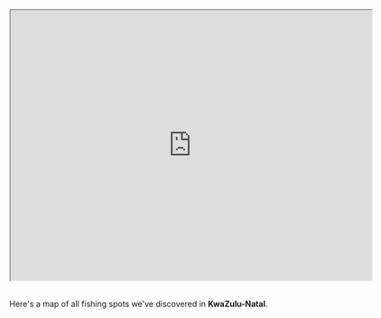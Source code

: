 <p><iframe width="640" height="480" src="https://www.google.com/maps/d/u/0/embed?..."></iframe></p>
<p><br>Here's a map of all fishing spots we've discovered in <strong>KwaZulu-Natal</strong>.</p>
<div class="container-fluid">
<div class="row">
<div class="col-6">
<h5 class="chalets-only"></h5>
<p><br></p>
</div>
<div class="col-6">
<h5 class="chalets-camping"></h5>
<p><br></p>
</div>
<div class="col-6">
<h5 class="camping-only"></h5>
<p><br></p>
</div>
<div class="col-6">
<h5 class="day-trips-only"></h5>
<p><br></p>
</div>
<div class="col-6">
<h5 class="body-of-water"><span></span></h5>
<p><br></p>
</div>
<div class="col-6">
<h5 class="private-spot"></h5>
<p><br></p>
</div>
<div class="col-6">
<h5 class="closed-spot"></h5>
<p><br></p>
</div>
</div>
</div>
